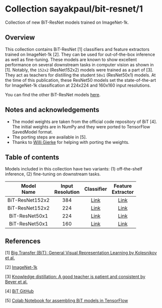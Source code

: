 # Collection sayakpaul/bit-resnet/1

Collection of new BiT-ResNet models trained on ImageNet-1k.

<!-- dataset: imagenet-ilsvrc-2012-cls -->
<!-- task: image-classification -->

## Overview

This collection contains BiT-ResNet [1] classifiers and feature extractors trained on ImageNet-1k [2]. They can be used for out-of-the-box inference as well as fine-tuning. These models are known to show excellent performance on several downstream tasks in computer vision as shown in [1]. Notably, the `152x2` (ResNet152x2) models were trained as a part of [3]. They act as teachers for
distilling the student `50x1` (ResNet50x1) models. At the time of this publication, these ResNet50 models set the state-of-the-art for ImageNet-1k classification at 224x224 and 160x160 input resolutions.

You can find the other BiT-ResNet models [here](https://tfhub.dev/google/collections/bit).

## Notes and acknowledgements

* The model weights are taken from the official code repository of BiT [4]. The initial weights are in NumPy and they were
ported to TensorFlow SavedModel format. 
* The porting steps are available in [5].
* Thanks to [Willi Gierke](https://ch.linkedin.com/in/willi-gierke) for helping with porting the weights. 


## Table of contents

Models included in this collection have two variants: (1) off-the-shelf inference, (2) fine-tuning on downstream tasks.

|  Model <br>Name 	| Input<br>Resolution 	|                                 Classifier                                 	|                            Feature<br>Extractor                            	|
|:---------------:	|:-------------------:	|:--------------------------------------------------------------------------:	|:--------------------------------------------------------------------------:	|
| BiT-ResNet152x2 	|         384         	|  [Link](https://tfhub.dev/sayakpaul/bit_resnet152x2_384_classification/1)  	|   [Link](https://tfhub.dev/sayakpaul/bit_r152x2_384_feature_extraction/1)  	|
| BiT-ResNet152x2 	|         224         	|  [Link](https://tfhub.dev/sayakpaul/bit_resnet152x2_224_classification/1)  	|   [Link](https://tfhub.dev/sayakpaul/bit_r152x2_224_feature_extraction/1)  	|
|  BiT-ResNet50x1 	|         224         	| [Link](https://tfhub.dev/sayakpaul/distill_bit_resnet50x1_224_classification/1) 	| [Link](https://tfhub.dev/sayakpaul/distill_bit_r50x1_224_feature_extraction/1) 	|
|  BiT-ResNet50x1 	|         160         	| [Link](https://tfhub.dev/sayakpaul/distill_bit_resnet50x1_160_classification/1) 	| [Link](https://tfhub.dev/sayakpaul/distill_bit_r50x1_160_feature_extraction/1) 	|



## References 

[1] [Big Transfer (BiT): General Visual Representation Learning by Kolesnikov et al.](https://arxiv.org/abs/1912.11370)

[2] [ImageNet-1k](https://www.image-net.org/challenges/LSVRC/2012/index.php)  

[3] [Knowledge distillation: A good teacher is patient and consistent by Beyer et al.](https://arxiv.org/abs/2106.05237)   

[4] [BiT GitHub](https://github.com/google-research/big_transfer)

[5] [Colab Notebook for assembling BiT models in TensorFlow](https://colab.research.google.com/github/sayakpaul/BiT-jax2tf/blob/main/convert_jax_weights_tf.ipynb)
